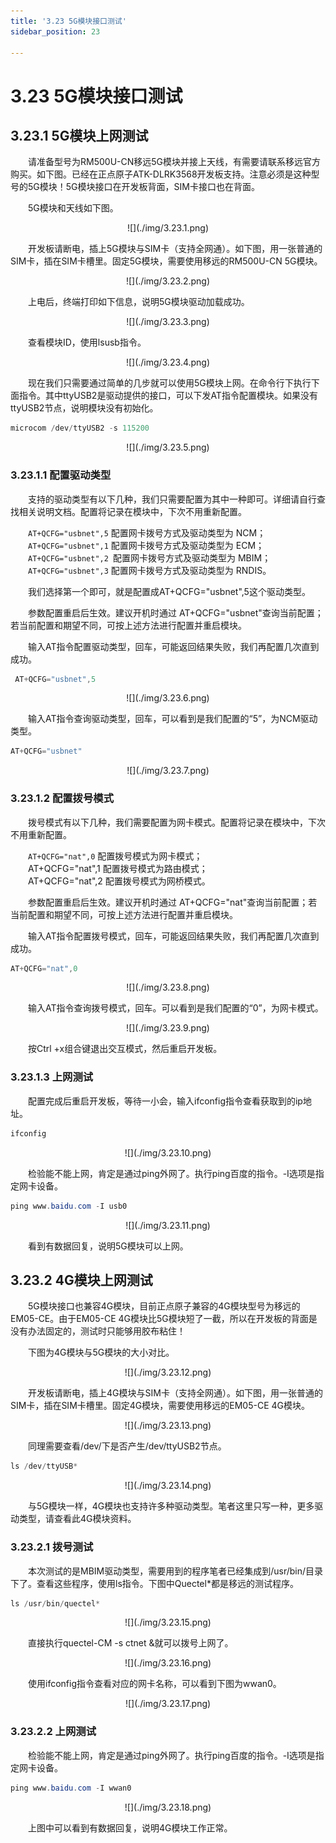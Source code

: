 ```yaml
---
title: '3.23 5G模块接口测试'
sidebar_position: 23

---
```


# 3.23 5G模块接口测试

## 3.23.1 5G模块上网测试

&emsp;&emsp;请准备型号为RM500U-CN移远5G模块并接上天线，有需要请联系移远官方购买。如下图。已经在正点原子ATK-DLRK3568开发板支持。注意必须是这种型号的5G模块！5G模块接口在开发板背面，SIM卡接口也在背面。

&emsp;&emsp;5G模块和天线如下图。


<center>
![](./img/3.23.1.png)
</center>

&emsp;&emsp;开发板请断电，插上5G模块与SIM卡（支持全网通）。如下图，用一张普通的SIM卡，插在SIM卡槽里。固定5G模块，需要使用移远的RM500U-CN 5G模块。

<center>
![](./img/3.23.2.png)
</center>

&emsp;&emsp;上电后，终端打印如下信息，说明5G模块驱动加载成功。

<center>
![](./img/3.23.3.png)
</center>

&emsp;&emsp;查看模块ID，使用lsusb指令。

<center>
![](./img/3.23.4.png)
</center>

&emsp;&emsp;现在我们只需要通过简单的几步就可以使用5G模块上网。在命令行下执行下面指令。其中ttyUSB2是驱动提供的接口，可以下发AT指令配置模块。如果没有ttyUSB2节点，说明模块没有初始化。

```c#
microcom /dev/ttyUSB2 -s 115200
```

<center>
![](./img/3.23.5.png)
</center>


### 3.23.1.1 配置驱动类型

&emsp;&emsp;支持的驱动类型有以下几种，我们只需要配置为其中一种即可。详细请自行查找相关说明文档。配置将记录在模块中，下次不用重新配置。

&emsp;&emsp;`AT+QCFG="usbnet",5` 配置网卡拨号方式及驱动类型为 NCM；<Br />
&emsp;&emsp;`AT+QCFG="usbnet",1` 配置网卡拨号方式及驱动类型为 ECM；<br />
&emsp;&emsp;`AT+QCFG="usbnet",2 `配置网卡拨号方式及驱动类型为 MBIM；<br />
&emsp;&emsp;`AT+QCFG="usbnet",3` 配置网卡拨号方式及驱动类型为 RNDIS。

&emsp;&emsp;我们选择第一个即可，就是配置成AT+QCFG="usbnet",5这个驱动类型。

&emsp;&emsp;参数配置重启后生效。建议开机时通过 AT+QCFG="usbnet"查询当前配置；若当前配置和期望不同，可按上述方法进行配置并重启模块。

&emsp;&emsp;输入AT指令配置驱动类型，回车，可能返回结果失败，我们再配置几次直到成功。

```c#
 AT+QCFG="usbnet",5
```

<center>
![](./img/3.23.6.png)
</center>

&emsp;&emsp;输入AT指令查询驱动类型，回车，可以看到是我们配置的“5”，为NCM驱动类型。

```c#
AT+QCFG="usbnet"
```

<center>
![](./img/3.23.7.png)
</center>

### 3.23.1.2 配置拨号模式

&emsp;&emsp;拨号模式有以下几种，我们需要配置为网卡模式。配置将记录在模块中，下次不用重新配置。

&emsp;&emsp;`AT+QCFG="nat",0` 配置拨号模式为网卡模式；<br />
&emsp;&emsp;AT+QCFG="nat",1 配置拨号模式为路由模式；<br />
&emsp;&emsp;AT+QCFG="nat",2 配置拨号模式为网桥模式。<br />

&emsp;&emsp;参数配置重启后生效。建议开机时通过 AT+QCFG="nat"查询当前配置；若当前配置和期望不同，可按上述方法进行配置并重启模块。

&emsp;&emsp;输入AT指令配置拨号模式，回车，可能返回结果失败，我们再配置几次直到成功。

```c#
AT+QCFG="nat",0
```

<center>
![](./img/3.23.8.png)
</center>

&emsp;&emsp;输入AT指令查询拨号模式，回车。可以看到是我们配置的“0”，为网卡模式。

<center>
![](./img/3.23.9.png)
</center>

&emsp;&emsp;按Ctrl +x组合键退出交互模式，然后重启开发板。


### 3.23.1.3 上网测试

&emsp;&emsp;配置完成后重启开发板，等待一小会，输入ifconfig指令查看获取到的ip地址。

```c#
ifconfig
```

<center>
![](./img/3.23.10.png)
</center>

&emsp;&emsp;检验能不能上网，肯定是通过ping外网了。执行ping百度的指令。-I选项是指定网卡设备。

```c#
ping www.baidu.com -I usb0
```

<center>
![](./img/3.23.11.png)
</center>

&emsp;&emsp;看到有数据回复，说明5G模块可以上网。


## 3.23.2 4G模块上网测试

&emsp;&emsp;5G模块接口也兼容4G模块，目前正点原子兼容的4G模块型号为移远的EM05-CE。由于EM05-CE 4G模块比5G模块短了一截，所以在开发板的背面是没有办法固定的，测试时只能够用胶布粘住！

&emsp;&emsp;下图为4G模块与5G模块的大小对比。

<center>
![](./img/3.23.12.png)
</center>

&emsp;&emsp;开发板请断电，插上4G模块与SIM卡（支持全网通）。如下图，用一张普通的SIM卡，插在SIM卡槽里。固定4G模块，需要使用移远的EM05-CE 4G模块。

<center>
![](./img/3.23.13.png)
</center>

&emsp;&emsp;同理需要查看/dev/下是否产生/dev/ttyUSB2节点。

```c#
ls /dev/ttyUSB*
```

<center>
![](./img/3.23.14.png)
</center>

&emsp;&emsp;与5G模块一样，4G模块也支持许多种驱动类型。笔者这里只写一种，更多驱动类型，请查看此4G模块资料。


### 3.23.2.1 拨号测试

&emsp;&emsp;本次测试的是MBIM驱动类型，需要用到的程序笔者已经集成到/usr/bin/目录下了。查看这些程序，使用ls指令。下图中Quectel*都是移远的测试程序。

```c#
ls /usr/bin/quectel*
```

<center>
![](./img/3.23.15.png)
</center>

&emsp;&emsp;直接执行quectel-CM -s ctnet &就可以拨号上网了。

<center>
![](./img/3.23.16.png)
</center>

&emsp;&emsp;使用ifconfig指令查看对应的网卡名称，可以看到下图为wwan0。

<center>
![](./img/3.23.17.png)
</center>

### 3.23.2.2 上网测试

&emsp;&emsp;检验能不能上网，肯定是通过ping外网了。执行ping百度的指令。-I选项是指定网卡设备。

```c#
ping www.baidu.com -I wwan0
```

<center>
![](./img/3.23.18.png)
</center>

&emsp;&emsp;上图中可以看到有数据回复，说明4G模块工作正常。









